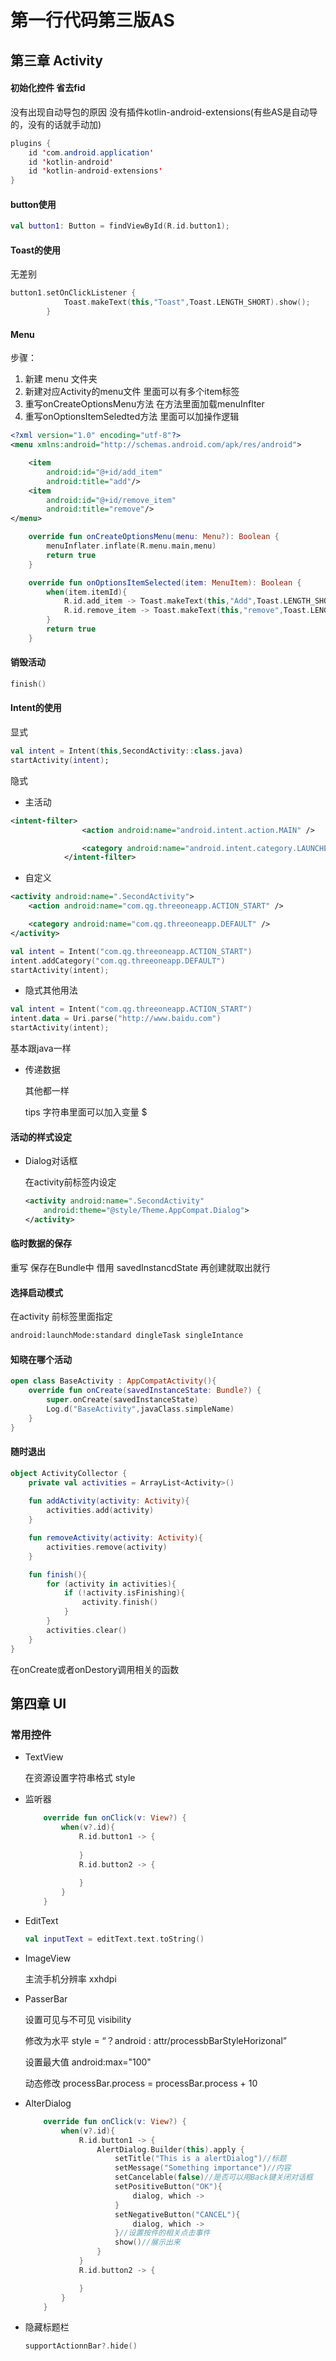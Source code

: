 # 第一行代码第三版AS

## 第三章 Activity

#### 初始化控件 省去fid  

没有出现自动导包的原因   没有插件kotlin-android-extensions(有些AS是自动导的，没有的话就手动加)

```java
plugins {
    id 'com.android.application'
    id 'kotlin-android'
    id 'kotlin-android-extensions'
}
```

#### button使用

```kotlin
val button1: Button = findViewById(R.id.button1);
```

#### Toast的使用

无差别

```kotlin
button1.setOnClickListener { 
            Toast.makeText(this,"Toast",Toast.LENGTH_SHORT).show();
        }
```

#### Menu

步骤：

1. 新建 menu 文件夹
2. 新建对应Activity的menu文件  里面可以有多个item标签
3. 重写onCreateOptionsMenu方法  在方法里面加载menuInflter  
4. 重写onOptionsItemSeledted方法   里面可以加操作逻辑

```xml
<?xml version="1.0" encoding="utf-8"?>
<menu xmlns:android="http://schemas.android.com/apk/res/android">

    <item
        android:id="@+id/add_item"
        android:title="add"/>
    <item
        android:id="@+id/remove_item"
        android:title="remove"/>
</menu>
```



```kotlin
    override fun onCreateOptionsMenu(menu: Menu?): Boolean {
        menuInflater.inflate(R.menu.main,menu)
        return true
    }

    override fun onOptionsItemSelected(item: MenuItem): Boolean {
        when(item.itemId){
            R.id.add_item -> Toast.makeText(this,"Add",Toast.LENGTH_SHORT).show();
            R.id.remove_item -> Toast.makeText(this,"remove",Toast.LENGTH_SHORT).show();
        }
        return true
    }
```

#### 销毁活动

```kotlin
finish()
```

#### Intent的使用

显式

```kotlin
val intent = Intent(this,SecondActivity::class.java)
startActivity(intent);
```

隐式

* 主活动

```xml
<intent-filter>
                <action android:name="android.intent.action.MAIN" />

                <category android:name="android.intent.category.LAUNCHER" />
            </intent-filter>
```

* 自定义

```xml
<activity android:name=".SecondActivity">
    <action android:name="com.qg.threeoneapp.ACTION_START" />

    <category android:name="com.qg.threeoneapp.DEFAULT" />
</activity>
```

```Kotlin
val intent = Intent("com.qg.threeoneapp.ACTION_START")
intent.addCategory("com.qg.threeoneapp.DEFAULT")
startActivity(intent);
```

* 隐式其他用法

```kotlin
val intent = Intent("com.qg.threeoneapp.ACTION_START")
intent.data = Uri.parse("http://www.baidu.com")
startActivity(intent);
```

基本跟java一样

* 传递数据

  其他都一样

  tips 字符串里面可以加入变量   $

#### 活动的样式设定

* Dialog对话框

  在activity前标签内设定

  ```xml
  <activity android:name=".SecondActivity"
      android:theme="@style/Theme.AppCompat.Dialog">
  </activity>
  ```

#### 临时数据的保存

重写 保存在Bundle中    借用 savedInstancdState  再创建就取出就行

#### 选择启动模式

在activity 前标签里面指定

```xml
android:launchMode:standard dingleTask singleIntance
```

#### 知晓在哪个活动

```Kotlin
open class BaseActivity : AppCompatActivity(){
    override fun onCreate(savedInstanceState: Bundle?) {
        super.onCreate(savedInstanceState)
        Log.d("BaseActivity",javaClass.simpleName)
    }
}
```

#### 随时退出

```Kotlin
object ActivityCollector {
    private val activities = ArrayList<Activity>()
    
    fun addActivity(activity: Activity){
        activities.add(activity)
    }

    fun removeActivity(activity: Activity){
        activities.remove(activity)
    }

    fun finish(){
        for (activity in activities){
            if (!activity.isFinishing){
                activity.finish()
            }
        }
        activities.clear()
    }
}
```

在onCreate或者onDestory调用相关的函数

## 第四章 UI

### 常用控件

* TextView

  在资源设置字符串格式  style

* 监听器

  ```kotlin
      override fun onClick(v: View?) {
          when(v?.id){
              R.id.button1 -> {
                  
              }
              R.id.button2 -> {
                  
              }
          }
      }
  
  ```

* EditText

  ```kotlin
  val inputText = editText.text.toString()
  ```

* ImageView

  主流手机分辨率 xxhdpi  

* PasserBar

  设置可见与不可见  visibility 

  修改为水平  style = “？android : attr/processbBarStyleHorizonal”

  设置最大值   android:max="100"

  动态修改 processBar.process = processBar.process + 10

* AlterDialog

  ```kotlin
      override fun onClick(v: View?) {
          when(v?.id){
              R.id.button1 -> {
                  AlertDialog.Builder(this).apply {
                      setTitle("This is a alertDialog")//标题
                      setMessage("Something importance")//内容
                      setCancelable(false)//是否可以用Back键关闭对话框
                      setPositiveButton("OK"){
                          dialog, which ->
                      }
                      setNegativeButton("CANCEL"){
                          dialog, which ->
                      }//设置按件的相关点击事件
                      show()//展示出来
                  }
              }
              R.id.button2 -> {
  
              }
          }
      }
  
  ```

* 隐藏标题栏

  ```kotlin
  supportActionnBar?.hide()
  ```

  